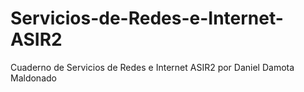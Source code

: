 # Servicios-de-Redes-e-Internet-ASIR2
Cuaderno de Servicios de Redes e Internet ASIR2 por Daniel Damota Maldonado

